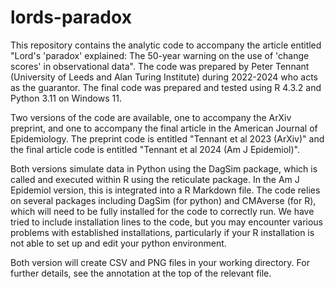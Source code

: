 # lords-paradox
This repository contains the analytic code to accompany the article entitled "Lord's 'paradox' explained: The 50-year warning on the use of 'change scores' in observational data". The code was prepared by Peter Tennant (University of Leeds and Alan Turing Institute) during 2022-2024 who acts as the guarantor. The final code was prepared and tested using R 4.3.2 and Python 3.11 on Windows 11. 

Two versions of the code are available, one to accompany the ArXiv preprint, and one to accompany the final article in the American Journal of Epidemiology. The preprint code is entitled "Tennant et al 2023 (ArXiv)" and the final article code is entitled "Tennant et al 2024 (Am J Epidemiol)".

Both versions simulate data in Python using the DagSim package, which is called and executed within R using the reticulate package. In the Am J Epidemiol version, this is integrated into a R Markdown file. The code relies on several packages including DagSim (for python) and CMAverse (for R), which will need to be fully installed for the code to correctly run. We have tried to include installation lines to the code, but you may encounter various problems with established installations, particularly if your R installation is not able to set up and edit your python environment.  

Both version will create CSV and PNG files in your working directory. For further details, see the annotation at the top of the relevant file.
